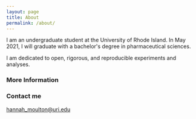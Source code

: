 ```yaml
---
layout: page
title: About
permalink: /about/
---
```


I am an undergraduate student at the University of Rhode Island. In May 2021, I will graduate with a bachelor's degree in pharmaceutical sciences.

I am dedicated to open, rigorous, and reproducible experiments and analyses.

### More Information



### Contact me

[hannah_moulton@uri.edu](mailto:hannah_moulton@uri.edu)


## <center>

